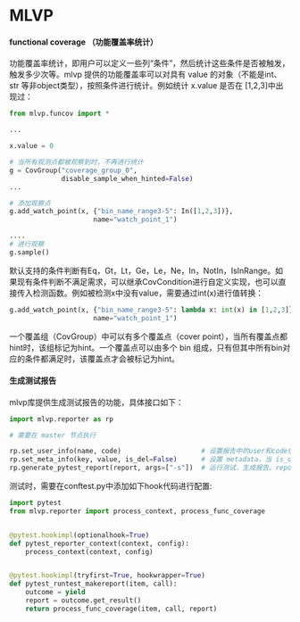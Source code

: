 # MLVP

#### functional coverage （功能覆盖率统计）

功能覆盖率统计，即用户可以定义一些列“条件”，然后统计这些条件是否被触发，触发多少次等。mlvp 提供的功能覆盖率可以对具有 value 的对象（不能是int、str 等非object类型），按照条件进行统计。例如统计 x.value 是否在 [1,2,3]中出现过：

```python
from mlvp.funcov import *

...

x.value = 0

# 当所有观测点都被观察到时，不再进行统计
g = CovGroup("coverage_group_0", 
             disable_sample_when_hinted=False)
...

# 添加观察点
g.add_watch_point(x, {"bin_name_range3-5": In([1,2,3])},
                     name="watch_point_1")

....
# 进行观察
g.sample()

```

默认支持的条件判断有Eq，Gt，Lt，Ge，Le，Ne，In，NotIn，IsInRange。如果现有条件判断不满足需求，可以继承CovCondition进行自定义实现，也可以直接传入检测函数。例如被检测x中没有value，需要通过int(x)进行值转换：

```python
g.add_watch_point(x, {"bin_name_range3-5": lambda x: int(x) in [1,2,3]},
                     name="watch_point_1")
```

一个覆盖组（CovGroup）中可以有多个覆盖点（cover point），当所有覆盖点都hint时，该组标记为hint。一个覆盖点可以由多个 bin 组成，只有但其中所有bin对应的条件都满足时，该覆盖点才会被标记为hint。


#### 生成测试报告

mlvp库提供生成测试报告的功能，具体接口如下：

```python
import mlvp.reporter as rp

# 需要在 master 节点执行

rp.set_user_info(name, code)                    # 设置报告中的user和code信息
rp.set_meta_info(key, value, is_del=False)      # 设置 metadata，当 is_del == True 时，删除 key 对应的数据
rp.generate_pytest_report(report, args=["-s"])  # 运行测试，生成报告。report为生成文件的名字，args为传入pytest的参数

```

测试时，需要在conftest.py中添加如下hook代码进行配置:

```python
import pytest
from mlvp.reporter import process_context, process_func_coverage


@pytest.hookimpl(optionalhook=True)
def pytest_reporter_context(context, config):
    process_context(context, config)


@pytest.hookimpl(tryfirst=True, hookwrapper=True)
def pytest_runtest_makereport(item, call):
    outcome = yield
    report = outcome.get_result()
    return process_func_coverage(item, call, report)
```
